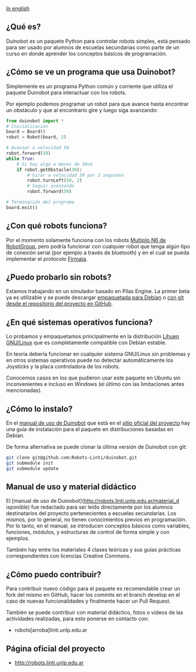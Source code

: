 [In english](README_en.md)

¿Qué es?
--------

Duinobot es un paquete Python para controlar robots simples, está pensado para
ser usado por alumnos de escuelas secundarias como parte de un curso en donde
aprender los conceptos básicos de programación.

¿Cómo se ve un programa que usa Duinobot?
-----------------------------------------

Simplemente es un programa Python común y corriente que utiliza el paquete
Duinobot para interactuar con los robots.

Por ejemplo podemos programar un robot para que avance hasta encontrar un
obstáculo
y que al encontrarlo gire y luego siga avanzando:

```python
from duinobot import *
# Inicialización
board = Board()
robot = Robot(board, 2)

# Avanzar a velocidad 50
robot.forward(50)
while True:
    # Si hay algo a menos de 30cm
    if robot.getObstacle(30):
        # Girar a velocidad 50 por 2 segundos
        robot.turnLeft(50, 2)
        # Seguir avanzando
        robot.forward(50)

# Terminación del programa
board.exit()
```

¿Con qué robots funciona?
-------------------------

Por el momento solamente funciona con los robots [Multiplo N6 de
RobotGroup](http://robotgroup.com.ar/index.php/productos/131-robot-n6), pero
podría funcionar con cualquier robot que tenga algún tipo de conexión serial
(por ejemplo a través de bluetooth) y en el cuál se pueda implementar el
protocolo [Firmata](http://firmata.org).

¿Puedo probarlo sin robots?
---------------------------

Estamos trabajando en un simulador basado en Pilas Engine. La primer beta ya es
utilizable y se puede descargar [empaquetada para
Debian](http://sl.linti.unlp.edu.ar/2014/03/esta-disponible-la-primer-version-del-simulador-del-multiplo-n6/) o [con git desde el
repositorio del proyecto en GitHub](https://github.com/apehua/pilas).

¿En qué sistemas operativos funciona?
-------------------------------------

Lo probamos y empaquetamos principalmente en la distribución [Lihuen
GNU/Linux](http://lihuen.linti.unlp.edu.ar)
que es completamente compatible con Debian estable.

En teoría debería funcionar en cualquier sistema GNU/Linux sin problemas y en
otros sistemas operativos puede no detectar automáticamente los
Joysticks y la placa controladora de los robots.

Conocemos casos en los que pudieron usar este paquete en Ubuntu sin
inconvenientes e incluso en Windows (el último con las limitaciones antes
mencionadas).

¿Cómo lo instalo?
-----------------

En el [manual de uso de Duinobot](http://robots.linti.unlp.edu.ar/material_disponible) que está en el [sitio oficial del proyecto](http://robots.linti.unlp.edu.ar) hay una guía de
instalación para el paquete en distribuciones basadas en Debian.

De forma alternativa se puede clonar la última versión de Duinobot con git:
```bash
git clone git@github.com:Robots-Linti/duinobot.git
git submodule init
git submodule update
```

Manual de uso y material didáctico
----------------------------------

El [manual de uso de Duinobot](http://robots.linti.unlp.edu.ar/material_d
isponible) fue redactado para ser leído directamente por los alumnos
destinatarios del proyecto pertenecientes a escuelas secundarias. Los mismos,
por lo general, no tienen conocimientos previos en programación. Por lo tanto,
en el manual, se introducen conceptos básicos como variables, funciones,
módulos, y estructuras de control de forma simple y con ejemplos.

También hay entre los materiales 4 clases teóricas y sus guías prácticas
correspondientes con licencias Creative Commons.

¿Cómo puedo contribuir?
-----------------------

Para contribuir nuevo código para el paquete es recomendable crear un fork
del mismo en GitHub, hacer los commits en el branch develop en el caso de
nuevas funcionalidades y finalmente hacer un Pull Request.

También se puede contribuir con material didáctico, fotos o videos de las
actividades realizadas, para esto ponerse en contacto con:
* robots[arroba]linti.unlp.edu.ar

Página oficial del proyecto
------------------------------------------

* http://robots.linti.unlp.edu.ar


